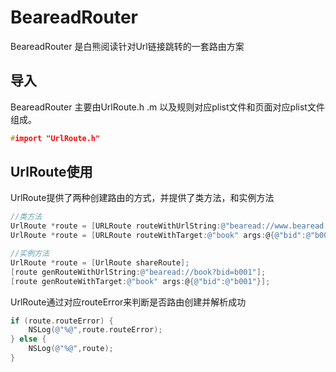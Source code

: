 # BeareadRouter
BeareadRouter 是白熊阅读针对Url链接跳转的一套路由方案
## 导入
BeareadRouter 主要由UrlRoute.h .m 以及规则对应plist文件和页面对应plist文件组成。

```c
#import "UrlRoute.h"
```
## UrlRoute使用
UrlRoute提供了两种创建路由的方式，并提供了类方法，和实例方法

```objective-c
//类方法
UrlRoute *route = [URLRoute routeWithUrlString:@"bearead://www.bearead.com/book?bid=b001"];
UrlRoute *route = [URLRoute routeWithTarget:@"book" args:@{@"bid":@"b001"}];

//实例方法
UrlRoute *route = [UrlRoute shareRoute];
[route genRouteWithUrlString:@"bearead://book?bid=b001"];
[route genRouteWithTarget:@"book" args:@{@"bid":@"b001"}];
```

UrlRoute通过对应routeError来判断是否路由创建并解析成功

```objective-c
if (route.routeError) {
    NSLog(@"%@",route.routeError);
} else {
    NSLog(@"%@",route);
}
```


